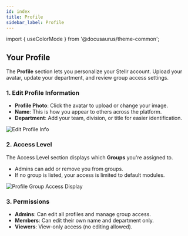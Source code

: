 ```yaml
---
id: index
title: Profile
sidebar_label: Profile
---
```


import { useColorMode } from '@docusaurus/theme-common';

<div class="p-6 bg-white rounded-lg shadow-sm space-y-6">

<h2 class="h2 text-accent-secondary">Your Profile</h2>

<p class="body text-gray-dark">
  The <strong>Profile</strong> section lets you personalize your Stellr account. Upload your avatar, update your department, and review group access settings.
</p>

### 1. Edit Profile Information

<ul class="list-disc pl-6 body">
  <li><strong>Profile Photo</strong>: Click the avatar to upload or change your image.</li>
  <li><strong>Name</strong>: This is how you appear to others across the platform.</li>
  <li><strong>Department</strong>: Add your team, division, or title for easier identification.</li>
</ul>

<div style={{ textAlign: 'center' }}>
  <img
    src="/img/profile-edit.png"
    alt="Edit Profile Info"
    style={{
      borderRadius: '0.5rem',
      boxShadow: '0 0 10px rgba(0,0,0,0.05)',
      maxWidth: '100%',
      marginTop: '1rem'
    }}
  />
</div>
<!-- 📸 Screenshot: /img/profile-edit.png -->

### 2. Access Level

<p class="body">
  The Access Level section displays which <strong>Groups</strong> you're assigned to.
</p>

<ul class="list-disc pl-6 body">
  <li>Admins can add or remove you from groups.</li>
  <li>If no group is listed, your access is limited to default modules.</li>
</ul>

<div style={{ textAlign: 'center' }}>
  <img
    src="/img/profile-access-groups.png"
    alt="Profile Group Access Display"
    style={{
      borderRadius: '0.5rem',
      boxShadow: '0 0 10px rgba(0,0,0,0.05)',
      maxWidth: '100%',
      marginTop: '1rem'
    }}
  />
</div>
<!-- 📸 Screenshot: /img/profile-access-groups.png -->

### 3. Permissions

<ul class="list-disc pl-6 body">
  <li><strong>Admins</strong>: Can edit all profiles and manage group access.</li>
  <li><strong>Members</strong>: Can edit their own name and department only.</li>
  <li><strong>Viewers</strong>: View-only access (no editing allowed).</li>
</ul>

</div>